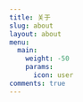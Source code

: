 ```yaml
---
title: 关于
slug: about
layout: about
menu:
  main:
    weight: -50
    params:
      icon: user
comments: true
---
```

